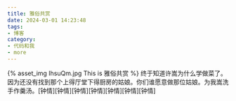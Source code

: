 ```yaml
---
title: 雅俗共赏
date: 2024-03-01 14:23:48
tags:
- 博客
category:
- 代码和我
- more
---
```

{% asset_img IhsuQm.jpg This is 雅俗共赏 %}
终于知道许嵩为什么学做菜了。因为还没有找到那个上得厅堂下得厨房的姑娘。你们谁愿意做那位姑娘。为我嵩洗手作羹汤。[钟情][钟情][钟情][钟情][钟情][钟情][钟情]